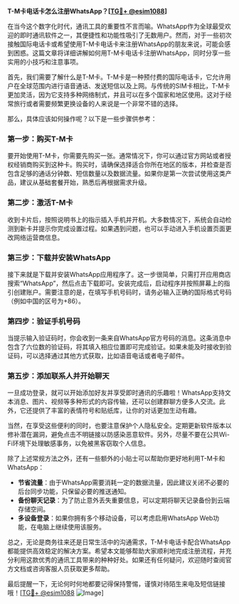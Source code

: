 **T-M卡电话卡怎么注册WhatsApp？[[TG💪+ @esim1088](https://t.me/s/esim1088)]**

在当今这个数字化时代，通讯工具的重要性不言而喻。WhatsApp作为全球最受欢迎的即时通讯软件之一，其便捷性和功能性吸引了无数用户。然而，对于一些初次接触国际电话卡或希望使用T-M卡电话卡来注册WhatsApp的朋友来说，可能会感到困惑。这篇文章将详细讲解如何用T-M卡电话卡注册WhatsApp，同时分享一些实用的小技巧和注意事项。

首先，我们需要了解什么是T-M卡。T-M卡是一种预付费的国际电话卡，它允许用户在全球范围内进行语音通话、发送短信以及上网。与传统的SIM卡相比，T-M卡更加灵活，因为它支持多种网络制式，并且可以在多个国家和地区使用。这对于经常旅行或者需要频繁更换设备的人来说是一个非常不错的选择。

那么，具体应该如何操作呢？以下是一些步骤供参考：

### 第一步：购买T-M卡

要开始使用T-M卡，你需要先购买一张。通常情况下，你可以通过官方网站或者授权经销商购买到这种卡。购买时，请确保选择适合你所在地区的版本，并检查是否包含足够的通话分钟数、短信数量以及数据流量。如果你是第一次尝试使用这类产品，建议从基础套餐开始，熟悉后再根据需求升级。

### 第二步：激活T-M卡

收到卡片后，按照说明书上的指示插入手机并开机。大多数情况下，系统会自动检测到新卡并提示你完成设置过程。如果遇到问题，也可以手动进入手机设置页面更改网络运营商信息。

### 第三步：下载并安装WhatsApp

接下来就是下载并安装WhatsApp应用程序了。这一步很简单，只需打开应用商店搜索“WhatsApp”，然后点击下载即可。安装完成后，启动程序并按照屏幕上的指引创建账户。需要注意的是，在填写手机号码时，请务必输入正确的国际格式号码（例如中国的区号为+86）。

### 第四步：验证手机号码

当提示输入验证码时，你会收到一条来自WhatsApp官方号码的消息。这条消息中包含了六位数的验证码，将其填入相应位置即可完成验证。如果未能及时接收到验证码，可以选择通过其他方式获取，比如语音电话或者电子邮件。

### 第五步：添加联系人并开始聊天

一旦成功登录，就可以开始添加好友并享受即时通讯的乐趣啦！WhatsApp支持文本消息、图片、视频等多种形式的内容传输，还可以创建群聊方便多人交流。此外，它还提供了丰富的表情符号和贴纸库，让你的对话更加生动有趣。

当然，在享受这些便利的同时，也要注意保护个人隐私安全。定期更新软件版本以修补潜在漏洞，避免点击不明链接以防感染恶意软件。另外，尽量不要在公共Wi-Fi环境下处理敏感事务，以免被黑客窃取个人信息。

除了上述常规方法之外，还有一些额外的小贴士可以帮助你更好地利用T-M卡和WhatsApp：

- **节省流量**：由于WhatsApp需要消耗一定的数据流量，因此建议关闭不必要的后台同步功能，只保留必要的推送通知。
- **备份聊天记录**：为了防止意外丢失重要信息，可以定期将聊天记录备份到云端存储空间。
- **多设备登录**：如果你拥有多个移动设备，可以考虑启用WhatsApp Web功能，在电脑上继续使用该服务。

总之，无论是商务往来还是日常生活中的沟通需求，T-M卡电话卡配合WhatsApp都能提供高效稳定的解决方案。希望本文能够帮助大家顺利地完成注册流程，并充分利用这款优秀的通讯工具带来的种种好处。如果还有任何疑问，欢迎随时查阅官方文档或咨询客服人员获取更多帮助。

最后提醒一下，无论何时何地都要记得保持警惕，谨慎对待陌生来电及短信链接哦！[[TG💪+ @esim1088](https://t.me/s/esim1088) ![Image](https://i.postimg.cc/4NQfJmqS/Snipaste-2025-05-13-00-14-12.png)]